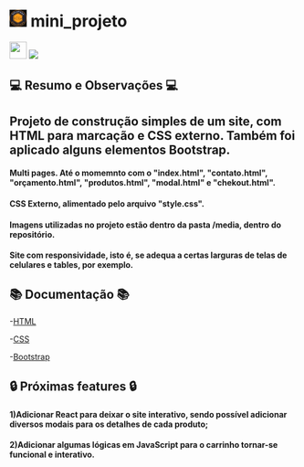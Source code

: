 # <img src="media/marca/icone.png" width="30" height="30"/></a> mini_projeto

<a href="[https://projeto-js-e-react.vercel.app/](https://mini-projeto-nine.vercel.app/)"><img src="https://camo.githubusercontent.com/add2c9721e333f0043ac938f3dadbc26a282776e01b95b308fcaba5afaf74ae3/68747470733a2f2f6173736574732e76657263656c2e636f6d2f696d6167652f75706c6f61642f76313538383830353835382f7265706f7369746f726965732f76657263656c2f6c6f676f2e706e67" width="30" height="30"/></a>
<a href="[https://projeto-js-e-react.vercel.app/](https://mini-projeto-nine.vercel.app/)"><img src="https://i.ibb.co/n13knK3/Sem-t-tulo.png"/></a>

##  💻 Resumo e Observações 💻
## Projeto de construção simples de um site, com HTML para marcação e CSS externo. Também foi aplicado alguns elementos Bootstrap.

#### Multi pages. Até o momemnto com o "index.html", "contato.html", "orçamento.html", "produtos.html", "modal.html" e "chekout.html".
#### CSS Externo, alimentado pelo arquivo "style.css".
#### Imagens utilizadas no projeto estão dentro da pasta /media, dentro do repositório.

#### Site com responsividade, isto é, se adequa a certas larguras de telas de celulares e tables, por exemplo.

## 📚 Documentação 📚

-[HTML](https://developer.mozilla.org/pt-BR/docs/Web/HTML)

-[CSS](https://developer.mozilla.org/pt-BR/docs/Web/CSS)

-[Bootstrap](https://getbootstrap.com/docs/4.1/getting-started/introduction/)

## 🔒 Próximas features 🔒

#### 1)Adicionar React para deixar o site interativo, sendo possível adicionar diversos modais para os detalhes de cada produto;
#### 2)Adicionar algumas lógicas em JavaScript para o carrinho tornar-se funcional e interativo.
